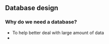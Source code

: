 ## Database design
### Why do we need a database?
- To help better deal with large amount of data
- 
